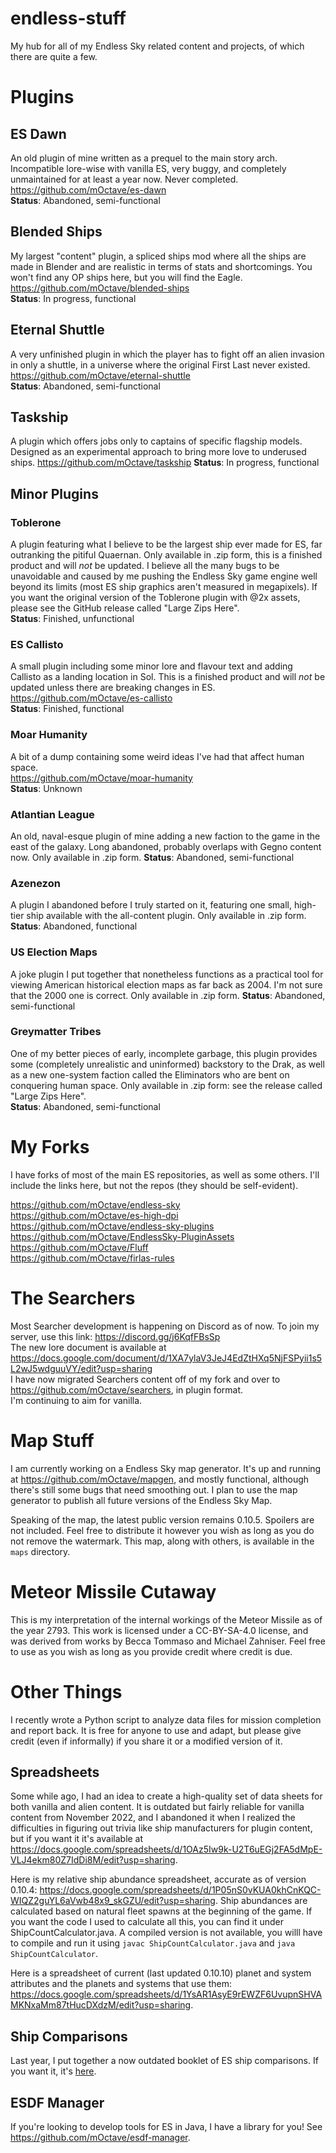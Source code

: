 # endless-stuff
My hub for all of my Endless Sky related content and projects, of which there are quite a few.

# Plugins

## ES Dawn
An old plugin of mine written as a prequel to the main story arch. Incompatible lore-wise with vanilla ES, very buggy, and completely unmaintained for at least a year now. Never completed.  
https://github.com/mOctave/es-dawn  
**Status**: Abandoned, semi-functional

## Blended Ships
My largest "content" plugin, a spliced ships mod where all the ships are made in Blender and are realistic in terms of stats and shortcomings. You won't find any OP ships here, but you will find the Eagle.  
https://github.com/mOctave/blended-ships  
**Status**: In progress, functional

## Eternal Shuttle
A very unfinished plugin in which the player has to fight off an alien invasion in only a shuttle, in a universe where the original First Last never existed.  
https://github.com/mOctave/eternal-shuttle  
**Status**: Abandoned, semi-functional

## Taskship
A plugin which offers jobs only to captains of specific flagship models. Designed as an experimental approach to bring more love to underused ships.
https://github.com/mOctave/taskship
**Status**: In progress, functional

## Minor Plugins

### Toblerone
A plugin featuring what I believe to be the largest ship ever made for ES, far outranking the pitiful Quaernan. Only available in .zip form, this is a finished product and will *not* be updated. I believe all the many bugs to be unavoidable and caused by me pushing the Endless Sky game engine well beyond its limits (most ES ship graphics aren't measured in megapixels).
If you want the original version of the Toblerone plugin with @2x assets, please see the GitHub release called "Large Zips Here".  
**Status**: Finished, unfunctional

### ES Callisto
A small plugin including some minor lore and flavour text and adding Callisto as a landing location in Sol. This is a finished product and will *not* be updated unless there are breaking changes in ES.  
https://github.com/mOctave/es-callisto  
**Status**: Finished, functional

### Moar Humanity
A bit of a dump containing some weird ideas I've had that affect human space.  
https://github.com/mOctave/moar-humanity  
**Status**: Unknown

### Atlantian League
An old, naval-esque plugin of mine adding a new faction to the game in the east of the galaxy. Long abandoned, probably overlaps with Gegno content now. Only available in .zip form.
**Status**: Abandoned, semi-functional

### Azenezon
A plugin I abandoned before I truly started on it, featuring one small, high-tier ship available with the all-content plugin. Only available in .zip form.
**Status**: Abandoned, functional

### US Election Maps
A joke plugin I put together that nonetheless functions as a practical tool for viewing American historical election maps as far back as 2004. I'm not sure that the 2000 one is correct. Only available in .zip form.
**Status**: Abandoned, semi-functional

### Greymatter Tribes
One of my better pieces of early, incomplete garbage, this plugin provides some (completely unrealistic and uninformed) backstory to the Drak, as well as a new one-system faction called the Eliminators who are bent on conquering human space. Only available in .zip form: see the release called "Large Zips Here".  
**Status**: Abandoned, semi-functional

# My Forks

I have forks of most of the main ES repositories, as well as some others. I'll include the links here, but not the repos (they should be self-evident).

https://github.com/mOctave/endless-sky  
https://github.com/mOctave/es-high-dpi  
https://github.com/mOctave/endless-sky-plugins  
https://github.com/mOctave/EndlessSky-PluginAssets  
https://github.com/mOctave/Fluff  
https://github.com/mOctave/firlas-rules  

# The Searchers

Most Searcher development is happening on Discord as of now. To join my server, use this link: https://discord.gg/j6KqfFBsSp  
The new lore document is available at https://docs.google.com/document/d/1XA7ylaV3JeJ4EdZtHXq5NjFSPyii1s5L2wJ5wdguuVY/edit?usp=sharing  
I have now migrated Searchers content off of my fork and over to https://github.com/mOctave/searchers, in plugin format.  
I'm continuing to aim for vanilla.

# Map Stuff

I am currently working on a Endless Sky map generator. It's up and running at https://github.com/mOctave/mapgen, and mostly functional, although there's still some bugs that need smoothing out. I plan to use the map generator to publish all future versions of the Endless Sky Map.

Speaking of the map, the latest public version remains 0.10.5. Spoilers are not included. Feel free to distribute it however you wish as long as you do not remove the watermark. This map, along with others, is available in the `maps` directory.

# Meteor Missile Cutaway

This is my interpretation of the internal workings of the Meteor Missile as of the year 2793. This work is licensed under a CC-BY-SA-4.0 license, and was derived from works by Becca Tommaso and Michael Zahniser. Feel free to use as you wish as long as you provide credit where credit is due.

# Other Things

I recently wrote a Python script to analyze data files for mission completion and report back. It is free for anyone to use and adapt, but please give credit (even if informally) if you share it or a modified version of it.

## Spreadsheets

Some while ago, I had an idea to create a high-quality set of data sheets for both vanilla and alien content. It is outdated but fairly reliable for vanilla content from November 2022, and I abandoned it when I realized the difficulties in figuring out trivia like ship manufacturers for plugin content, but if you want it it's available at https://docs.google.com/spreadsheets/d/1OAz5Iw9k-U2T6uEGj2FA5dMpE-VLJ4ekm80Z7IdDi8M/edit?usp=sharing.

Here is my relative ship abundance spreadsheet, accurate as of version 0.10.4: https://docs.google.com/spreadsheets/d/1P05nS0vKUA0khCnKQC-WIQZ2guYL6aVwb48x9_skGZU/edit?usp=sharing. Ship abundances are calculated based on natural fleet spawns at the beginning of the game. If you want the code I used to calculate all this, you can find it under ShipCountCalculator.java. A compiled version is not available, you willl have to compile and run it using `javac ShipCountCalculator.java` and `java ShipCountCalculator`.

Here is a spreadsheet of current (last updated 0.10.10) planet and system attributes and the planets and systems that use them: https://docs.google.com/spreadsheets/d/1YsAR1AsyE9rEWZF6UvupnSHVAMKNxaMm87tHucDXdzM/edit?usp=sharing.

## Ship Comparisons

Last year, I put together a now outdated booklet of ES ship comparisons. If you want it, it's [here](https://github.com/mOctave/endless-stuff/blob/main/ES%20Ship%20Comparisons.pdf).

## ESDF Manager

If you're looking to develop tools for ES in Java, I have a library for you! See https://github.com/mOctave/esdf-manager.
